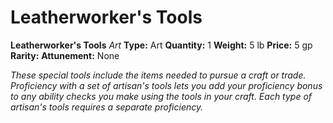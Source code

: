 # Leatherworker's Tools

**Leatherworker's Tools**
_Art_
**Type:** Art
**Quantity:** 1
**Weight:** 5 lb
**Price:** 5 gp
**Rarity:** 
**Attunement:** None

*These special tools include the items needed to pursue a craft or trade. Proficiency with a set of artisan's tools lets you add your proficiency bonus to any ability checks you make using the tools in your craft. Each type of artisan's tools requires a separate proficiency.*